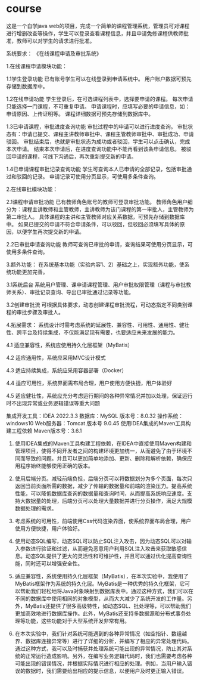# course
这是一个自学java web的项目，完成一个简单的课程管理系统，管理员可对课程进行增删改查等操作，学生可以登录查看课程信息，并且申请免修课程供教师批准，教师可以对学生的请求进行批准。

系统要求：
《在线课程申请及审批系统》

1.在线课程申请模块功能：

1.1学生登录功能
已有账号学生可以在线登录到申请系统中。
用户账户数据可预先存储到数据库中。

1.2在线申请功能
学生登录后，在可选课程列表中，选择要申请的课程。
每次申请只能选择一门课程，不可重复申请。
申请课程时，应填写必要的申请信息，如：申请原因、上传证明等。
课程详细数据可预先存储到数据库中。

1.3已申请课程，审批进度查询功能
审批过程中的申请可以进行进度查询。
审批状态有：申请已提交、课程主讲教师审批中、课程主管教师审批中、审批成功、申请驳回。
审批结束后，也就是审批状态为成功或者驳回，学生可以点击确认，完成本次申请。
结束本次申请后，在进度查询功能中不能再看到该条申请信息。
被驳回申请的课程，可线下沟通后，再次重新提交新的申请。

1.4已申请课程审批记录查询功能
学生可查询本人已申请的全部记录，包括审批通过和驳回的记录。
申请记录可使用分页显示，可使用多条件查询。

2.在线审批模块功能：

2.1课程申请审批功能
已有教师角色账号的教师可登录审批功能。
教师角色用户细分为：课程主讲教师和主管教师，主讲教师为该门课程的第一审批人，主管教师为第二审批人。
具体课程的主讲和主管教师对应关系数据，可预先存储到数据库中。
如果已提交的申请不符合申请条件，可以驳回，但驳回必须填写具体的原因，以便学生再次提交新的申请。

2.2已审批申请查询功能
教师可查询已审批的申请，查询结果可使用分页显示，可使用多条件查询。

3.额外功能：
在系统基本功能（实验内容1、2）基础之上，实现额外功能，使系统功能更加完善。

3.1系统后台
系统用户管理、课申请课程管理、用户审批权限管理（课程与审批教师关系）、审批记录查询、导出已审批通过记录等功能。

3.2创建审批流
可根据具体要求，动态创建课程审批流程，可动态指定不同类别课程的审批步骤及审批人。

4.拓展需求：
系统设计时需考虑系统的延展性、兼容性、可用性、通用性、健壮性、跨平台及持续集成，不仅能满足现有需要，也要适应未来发展的能力。

4.1 适应兼容性，系统应使用持久化层框架（MyBatis）

4.2 适应通用性，系统应采用MVC设计模式

4.3 适应持续集成，系统应采用容器部署（Docker）

4.4 适应可用性，系统界面需布局合理，用户使用方便快捷，用户体验好

4.5 适应健壮性，系统应充分考虑运行期间的各种异常情况并加以处理，保证运行时不出现异常或业务逻辑错误等重大问题

集成开发工具：IDEA 2022.3.3
数据库：MySQL 版本号：8.0.32
操作系统：windows10
Web服务器：Tomcat 版本号 9.0.45
使用IDEA集成的Maven工具构建工程依赖 Maven版本号：3.6.1

1. 使用IDEA集成的Maven工具构建工程依赖，在IDEA中直接使用Maven构建和管理项目，使得不同开发者之间的构建环境更加统一，从而避免了由于环境不同而导致的问题。并且可以更加简单地添加、更新、删除和解析依赖，确保应用程序始终能够使用正确的版本。

2. 使用后端分页。减轻前端负担，后端分页可以将数据划分为多个页面，每次只返回当前页面所需的数据，减少了传输的数据量和前端的渲染压力。提高系统性能，可以降低数据库查询的数据量和查询时间，从而提高系统响应速度。支持大数据量的处理，后端分页可以处理大量数据并进行分页操作，满足大规模数据处理的需求。
3. 考虑系统的可用性，前端使用Css代码渲染界面，使系统界面布局合理，用户使用方便快捷，用户体验好。
4. 使用动态SQL编写，动态SQL可以防止SQL注入攻击，因为动态SQL可以对输入参数进行验证和过滤，从而避免恶意用户利用SQL注入攻击来获取敏感信息。动态SQL提供了更大的灵活性和可维护性，并且可以通过优化提高查询性能，同时还可以增强安全性。
5. 适应兼容性，系统使用持久化层框架（MyBatis），在本次实验中，我使用了MyBatis框架作为系统的持久化层。MyBatis是一种优秀的持久化框架，它可以帮助我们轻松地将Java对象映射到数据库表中。通过这种方式，我们可以在不同的数据库中使用相同的对象模型，从而大大减少了系统开发的工作量。另外，MyBatis还提供了很多高级特性，如动态SQL、批处理等，可以帮助我们更加高效地进行数据库操作。此外，MyBatis还支持多数据源和分布式事务处理等功能，这些功能对于大型系统开发非常有用。
6. 在本次实验中，我们针对系统可能遇到的各种异常情况（如空指针、数组越界、数据库连接异常等）进行了详细的分析，并编写了相应的异常处理代码。通过这种方式，我可以及时捕获并处理系统可能出现的异常情况，防止其对系统的正常运行造成影响。另外，在编写业务逻辑代码时，我们也需要考虑各种可能出现的错误情况，并根据实际情况进行相应的处理。例如，当用户输入错误的数据时，我们需要给出相应的提示信息，以便用户及时更正输入错误。
